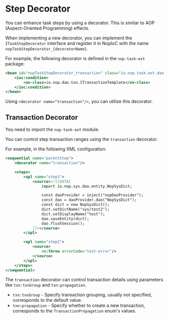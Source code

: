 # Step Decorator

You can enhance task steps by using a decorator. This is similar to AOP (Aspect-Oriented Programming) effects.

When implementing a new decorator, you can implement the `ITaskStepDecorator` interface and register it in NopIoC with the name `nopTaskStepDecorator_{decoratorName}`.

For example, the following decorator is defined in the `nop-task-ext` package:

```xml
<bean id="nopTaskStepDecorator_transaction" class="io.nop.task.ext.dao.TransactionTaskStepDecorator">
    <ioc:condition>
        <on-class>io.nop.dao.txn.ITransactionTemplate</on-class>
    </ioc:condition>
</bean>
```

Using `<decorator name="transaction"/>`, you can utilize this decorator.

## Transaction Decorator

You need to import the `nop-task-ext` module.

You can control step transaction ranges using the `transaction` decorator.

For example, in the following XML configuration:

```xml
<sequential name="parentStep">
    <decorator name="transaction"/>

    <steps>
        <xpl name="step1">
            <source><![CDATA[
                import io.nop.sys.dao.entity.NopSysDict;

                const daoProvider = inject("nopDaoProvider");
                const dao = daoProvider.dao("NopSysDict");
                const dict = new NopSysDict();
                dict.setDictName("sys/test2");
                dict.setDisplayName("test");
                dao.saveEntity(dict);
                dao.flushSession();
            ]]></source>
        </xpl>

        <xpl name="step2">
            <source>
                <c:throw errorCode="test-error"/>
            </source>
        </xpl>
    </steps>
</sequential>
```

The `transaction` decorator can control transaction details using parameters like `txn:txnGroup` and `txn:propagation`.

* `txn:txnGroup` - Specify transaction grouping, usually not specified, corresponds to the default value.
* `txn:propagation` - Specify whether to create a new transaction, corresponds to the `TransactionPropagation` enum's values.
